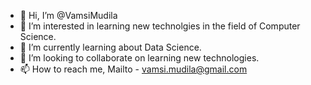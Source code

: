 - 👋 Hi, I’m @VamsiMudila
- 👀 I’m interested in learning new technolgies in the field of Computer Science.
- 🌱 I’m currently learning about Data Science.
- 💞️ I’m looking to collaborate on learning new technologies.
- 📫 How to reach me, Mailto - vamsi.mudila@gmail.com

<!---
VamsiMudila/VamsiMudila is a ✨ special ✨ repository because its `README.md` (this file) appears on your GitHub profile.
You can click the Preview link to take a look at your changes.
--->
